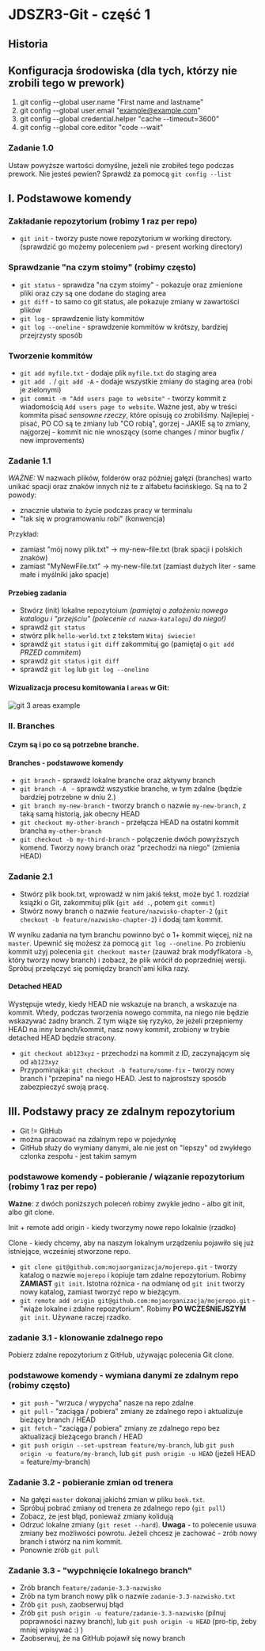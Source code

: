 # JDSZR3-Git - część 1

## Historia

## Konfiguracja środowiska (dla tych, którzy nie zrobili tego w prework)
1. git config --global user.name "First name and lastname"
1. git config --global user.email "example@example.com"
1. git config --global credential.helper "cache --timeout=3600"
1. git config --global core.editor "code --wait"

### Zadanie 1.0
Ustaw powyższe wartości domyślne, jeżeli nie zrobiłeś tego podczas prework. Nie jesteś pewien? Sprawdź za pomocą `git config --list`

## I. Podstawowe komendy

### Zakładanie repozytorium (robimy 1 raz per repo)
- `git init` - tworzy puste nowe repozytorium w working directory. (sprawdzić go możemy poleceniem `pwd` - present working directory)

### Sprawdzanie "na czym stoimy" (robimy często)
- `git status` - sprawdza "na czym stoimy" - pokazuje oraz zmienione pliki oraz czy są one dodane do staging area
- `git diff` - to samo co git status, ale pokazuje zmiany w zawartości plików
- `git log` - sprawdzenie listy kommitów
- `git log --oneline` - sprawdzenie kommitów w krótszy, bardziej przejrzysty sposób

### Tworzenie kommitów
- `git add myfile.txt` - dodaje plik `myfile.txt` do staging area
- `git add .` / `git add -A` - dodaje wszystkie zmiany do staging area (robi je zielonymi)
- `git commit -m "Add users page to website"` - tworzy kommit z wiadomością `Add users page to website`. Ważne jest, aby w treści kommita pisać *sensowne rzeczy*, które opisują co zrobiliśmy. Najlepiej - pisać, PO CO są te zmiany lub "CO robią", gorzej - JAKIE są to zmiany, najgorzej - kommit nic nie wnoszący (some changes / minor bugfix / new improvements)

### Zadanie 1.1
*WAŻNE:*
W nazwach plików, folderów oraz później gałęzi (branches) warto unikać spacji oraz znaków innych niż te z alfabetu łacińskiego. Są na to 2 powody:
- znacznie ułatwia to życie podczas pracy w terminalu
- "tak się w programowaniu robi" (konwencja)

Przykład:
- zamiast "mój nowy plik.txt" -> my-new-file.txt (brak spacji i polskich znaków)
- zamiast "MyNewFile.txt" -> my-new-file.txt (zamiast dużych liter - same małe i myślniki jako spacje)

#### Przebieg zadania
- Stwórz (init) lokalne repozytoium *(pamiętaj o założeniu nowego katalogu i "przejściu" (polecenie `cd nazwa-katalogu`) do niego!)*
- sprawdź `git status`
- stwórz plik `hello-world.txt` z tekstem `Witaj świecie!`
- sprawdź `git status` i `git diff`
zakommituj go (pamiętaj o `git add` *PRZED commitem*)
- sprawdź `git status` i `git diff`
- sprawdź `git log` lub `git log --oneline`

#### Wizualizacja procesu komitowania i `areas` w Git:
![git 3 areas example](https://snipcademy.com/img/articles/git-fundamentals/three-stages-01.svg)

### II. Branches

#### Czym są i po co są potrzebne branche.

#### Branches - podstawowe komendy

- `git branch` - sprawdź lokalne branche oraz aktywny branch
- `git branch -A ` - sprawdź wszystkie branche, w tym zdalne (będzie bardziej potrzebne w dniu 2.)
- `git branch my-new-branch` - tworzy branch o nazwie `my-new-branch`, z taką samą historią, jak obecny HEAD
- `git checkout my-other-branch` - przełącza HEAD na ostatni kommit brancha `my-other-branch`
- `git checkout -b my-third-branch` - połączenie dwóch powyższych komend. Tworzy nowy branch oraz "przechodzi na niego" (zmienia HEAD)

### Zadanie 2.1
- Stwórz plik book.txt, wprowadź w nim jakiś tekst, może być 1. rozdział książki o Git, zakommituj plik (`git add .`, potem `git commit`)
- Stwórz nowy branch o nazwie `feature/nazwisko-chapter-2` (`git checkout -b feature/nazwisko-chapter-2`) i dodaj tam kommit.

W wyniku zadania na tym branchu powinno być o 1+ kommit więcej, niż na `master`.
Upewnić się możesz za pomocą `git log --oneline`.
Po zrobieniu kommit użyj polecenia `git checkout master` (zauważ brak modyfikatora `-b`, który tworzy nowy branch) i zobacz, że plik wrócił do poprzedniej wersji. Spróbuj przełączyć się pomiędzy branch'ami kilka razy.

#### Detached HEAD

Występuje wtedy, kiedy HEAD nie wskazuje na branch, a wskazuje na kommit.
Wtedy, podczas tworzenia nowego commita, na niego nie będzie wskazywać żadny branch.
Z tym wiąże się ryzyko, że jeżeli przepniemy HEAD na inny branch/kommit, nasz nowy kommit, zrobiony w trybie detached HEAD będzie stracony.

- `git checkout ab123xyz` - przechodzi na kommit z ID, zaczynającym się od `ab123xyz`
- Przypominajka: `git checkout -b feature/some-fix` - tworzy nowy branch i "przepina" na niego HEAD. Jest to najprostszy sposób zabezpieczyć swoją pracę.


## III. Podstawy pracy ze zdalnym repozytorium

- Git != GitHub
- można pracować na zdalnym repo w pojedynkę
- GitHub służy do wymiany danymi, ale nie jest on "lepszy" od zwykłego członka zespołu - jest takim samym 

### podstawowe komendy - pobieranie / wiązanie repozytorium (robimy 1 raz per repo)

**Ważne**: z dwóch poniższych poleceń robimy zwykle jedno - albo git init, albo git clone.

Init + remote add origin - kiedy tworzymy nowe repo lokalnie (rzadko)

Clone - kiedy chcemy, aby na naszym lokalnym urządzeniu pojawiło się już istniejące, wcześniej stworzone repo.

- `git clone git@github.com:mojaorganizacja/mojerepo.git` - tworzy katalog o nazwie `mojerepo` i kopiuje tam zdalne repozytorium. Robimy **ZAMIAST** `git init`. Istotna różnica - na odmianę od `git init` tworzy nowy katalog, zamiast tworzyć repo w bieżącym.
- `git remote add origin git@github.com:mojaorganizacja/mojerepo.git` - "wiąże lokalne i zdalne repozytorium". Robimy **PO WCZEŚNIEJSZYM** `git init`. Używane raczej rzadko.

### zadanie 3.1 - klonowanie zdalnego repo
Pobierz zdalne repozytorium z GitHub, używając polecenia Git clone.

### podstawowe komendy - wymiana danymi ze zdalnym repo (robimy często)
- `git push` - "wrzuca / wypycha" nasze na repo zdalne
- `git pull` - "zaciąga / pobiera" zmiany ze zdalnego repo i aktualizuje bieżący branch / HEAD
- `git fetch` - "zaciąga / pobiera" zmiany ze zdalnego repo bez  aktualizacji bieżącego branch / HEAD
- `git push origin --set-upstream feature/my-branch`, lub `git push origin -u feature/my-branch`, lub `git push origin -u HEAD` (jeżeli HEAD = feature/my-branch)

### Zadanie 3.2 - pobieranie zmian od trenera
- Na gałęzi `master` dokonaj jakichś zmian w pliku `book.txt`.
- Spróbuj pobrać zmiany od trenera ze zdalnego repo (`git pull`)
- Zobacz, że jest błąd, ponieważ zmiany kolidują
- Odrzuć lokalne zmiany (`git reset --hard`). **Uwaga** - to polecenie usuwa zmiany bez możliwości powrotu. Jeżeli chcesz je zachować - zrób nowy branch i stwórz na nim kommit.
- Ponownie zrób `git pull`

### Zadanie 3.3 - "wypchnięcie lokalnego branch"
- Zrób branch `feature/zadanie-3.3-nazwisko`
- Zrób na tym branch nowy plik o nazwie `zadanie-3.3-nazwisko.txt`
- Zrób `git push`, zaobserwuj błąd
- Zrób `git push origin -u feature/zadanie-3.3-nazwisko` (pilnuj poprawności nazwy branch), lub `git push origin -u HEAD` (pro-tip, żeby mniej wpisywać :) )
- Zaobserwuj, że na GitHub pojawił się nowy branch


